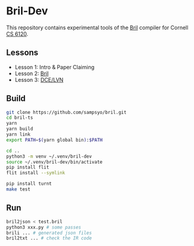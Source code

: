 # Bril-Dev

This repository contains experimental tools of the [Bril](https://github.com/sampsyo/bril) compiler for Cornell [CS 6120](https://www.cs.cornell.edu/courses/cs6120/2022sp).


## Lessons
* Lesson 1: Intro & Paper Claiming
* Lesson 2: [Bril](Lesson2)
* Lesson 3: [DCE/LVN](Lesson3)


## Build
```bash
git clone https://github.com/sampsyo/bril.git
cd bril-ts
yarn
yarn build
yarn link
export PATH=$(yarn global bin):$PATH

cd ..
python3 -m venv ~/.venv/bril-dev
source ~/.venv/bril-dev/bin/activate
pip install flit
flit install --symlink

pip install turnt
make test
```

## Run
```bash
bril2json < test.bril
python3 xxx.py # some passes
brili ... # generated json files
bril2txt ... # check the IR code
```